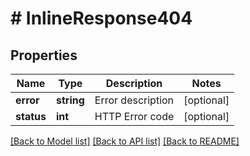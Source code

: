 # # InlineResponse404

## Properties

Name | Type | Description | Notes
------------ | ------------- | ------------- | -------------
**error** | **string** | Error description | [optional] 
**status** | **int** | HTTP Error code | [optional] 

[[Back to Model list]](../../README.md#documentation-for-models) [[Back to API list]](../../README.md#documentation-for-api-endpoints) [[Back to README]](../../README.md)


